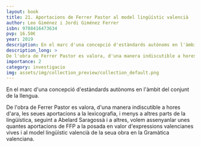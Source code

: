 ```yaml
---
layout: book
title: 21. Aportacions de Ferrer Pastor al model lingüístic valencià
author: Leo Giménez i Jordi Giménez Ferrer
isbn: 9788416473634
pvp: 16.50€
year: 2019
description: En el marc d'una concepció d'estàndards autònoms en l'àmbit del conjunt de la llengua.
description_long: >
De l'obra de Ferrer Pastor es valora, d'una manera indiscutible a hores d'ara, les seues aportacions a la lexicografia, i menys a altres parts de la lingüística, seguint a Abelard Saragossà i a altres, volem assenyanlar unes quantes aportacions de FFP a la posada en valor d'expressions valencianes vives i al model lingüístic valencià de la seua obra en la Gramàtica valenciana.
importance: 2
category: investigacio
img: assets/img/collection_preview/collection_default.png
---
```


En el marc d'una concepció d'estàndards autònoms en l'àmbit del conjunt de la llengua.

>
De l'obra de Ferrer Pastor es valora, d'una manera indiscutible a hores d'ara, les seues aportacions a la lexicografia, i menys a altres parts de la lingüística, seguint a Abelard Saragossà i a altres, volem assenyanlar unes quantes aportacions de FFP a la posada en valor d'expressions valencianes vives i al model lingüístic valencià de la seua obra en la Gramàtica valenciana.
